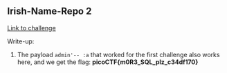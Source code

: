 ## Irish-Name-Repo 2

[Link to challenge](https://play.picoctf.org/practice/challenge/59)

Write-up:

1. The payload `admin'-- :a` that worked for the first challenge also works here,
and we get the flag: **picoCTF{m0R3_SQL_plz_c34df170}**
